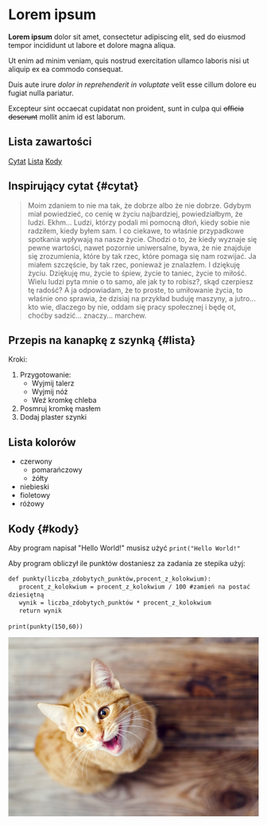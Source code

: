 # Lorem ipsum
**Lorem ipsum** dolor sit amet, consectetur adipiscing elit, sed do eiusmod tempor incididunt ut labore et dolore magna aliqua.

Ut enim ad minim veniam, quis nostrud exercitation ullamco laboris nisi ut aliquip ex ea commodo consequat.

Duis aute irure *dolor in reprehenderit in voluptate* velit esse cillum dolore eu fugiat nulla pariatur. 

Excepteur sint occaecat cupidatat non proident, sunt in culpa qui ~~officia deserunt~~ mollit anim id est laborum.
## Lista zawartości
[Cytat](#cytat)
[Lista](#lista)
[Kody](#kody)

## Inspirujący cytat {#cytat}

> Moim zdaniem to nie ma tak, że dobrze albo że nie dobrze. Gdybym miał powiedzieć, co cenię w życiu najbardziej, powiedziałbym, że ludzi. Ekhm... Ludzi, którzy podali mi pomocną dłoń, kiedy sobie nie radziłem, kiedy byłem sam. I co ciekawe, to właśnie przypadkowe spotkania wpływają na nasze życie. Chodzi o to, że kiedy wyznaje się pewne wartości, nawet pozornie uniwersalne, bywa, że nie znajduje się zrozumienia, które by tak rzec, które pomaga się nam rozwijać. Ja miałem szczęście, by tak rzec, ponieważ je znalazłem. I dziękuję życiu. Dziękuję mu, życie to śpiew, życie to taniec, życie to miłość. Wielu ludzi pyta mnie o to samo, ale jak ty to robisz?, skąd czerpiesz tę radość? A ja odpowiadam, że to proste, to umiłowanie życia, to właśnie ono sprawia, że dzisiaj na przykład buduję maszyny, a jutro... kto wie, dlaczego by nie, oddam się pracy społecznej i będę ot, choćby sadzić... znaczy... marchew.

## Przepis na kanapkę z szynką {#lista}
Kroki:
1. Przygotowanie:
   - Wyjmij talerz
   - Wyjmij nóż
   -   Weź kromkę chleba
2. Posmruj kromkę masłem
3. Dodaj plaster szynki

## Lista kolorów
- czerwony
   - pomarańczowy
   - żółty
- niebieski
- fioletowy
- różowy

## Kody {#kody}
Aby program napisał "Hello World!" musisz użyć `print("Hello World!"`

Aby program obliczył ile punktów dostaniesz za zadania ze stepika użyj:
~~~
def punkty(liczba_zdobytych_punktów,procent_z_kolokwium):
   procent_z_kolokwium = procent_z_kolokwium / 100 #zamień na postać dziesiętną
   wynik = liczba_zdobytych_punktów * procent_z_kolokwium
   return wynik

print(punkty(150,60))
~~~

![kot.jpg](kot.jpg)
